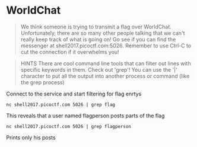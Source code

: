 # WorldChat
>We think someone is trying to transmit a flag over WorldChat. Unfortunately, there are so many other people talking that we can't really keep track of what is going on! Go see if you can find the messenger at shell2017.picoctf.com:5026. Remember to use Ctrl-C to cut the connection if it overwhelms you!


>HINTS
There are cool command line tools that can filter out lines with specific keywords in them. Check out 'grep'! You can use the '|' character to put all the output into another process or command (like the grep process)

Connect to the service and start filtering for flag enrtys

`nc shell2017.picoctf.com 5026 | grep flag`

This reveals that a user named flagperson posts parts of the flag

`nc shell2017.picoctf.com 5026 | grep flagperson`

Prints only his posts
